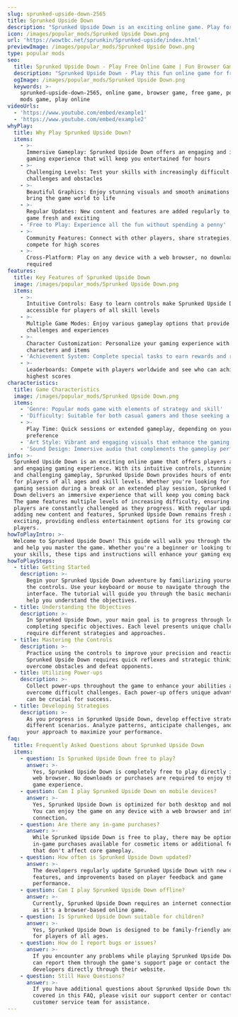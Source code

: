 ```yaml
---
slug: sprunked-upside-down-2565
title: Sprunked Upside Down
description: "Sprunked Upside Down is an exciting online game. Play for free directly in your browser!"
icon: /images/popular_mods/Sprunked Upside Down.png
url: 'https://wowtbc.net/sprunkin/Sprunked-upside/index.html'
previewImage: /images/popular_mods/Sprunked Upside Down.png
type: popular mods
seo:
  title: Sprunked Upside Down - Play Free Online Game | Fun Browser Games
  description: "Sprunked Upside Down - Play this fun online game for free in your browser. No download required!"
  ogImage: /images/popular_mods/Sprunked Upside Down.png
  keywords: >-
    sprunked-upside-down-2565, online game, browser game, free game, popular
    mods game, play online
videoUrls:
  - 'https://www.youtube.com/embed/example1'
  - 'https://www.youtube.com/embed/example2'
whyPlay:
  title: Why Play Sprunked Upside Down?
  items:
    - >-
      Immersive Gameplay: Sprunked Upside Down offers an engaging and immersive
      gaming experience that will keep you entertained for hours
    - >-
      Challenging Levels: Test your skills with increasingly difficult
      challenges and obstacles
    - >-
      Beautiful Graphics: Enjoy stunning visuals and smooth animations that
      bring the game world to life
    - >-
      Regular Updates: New content and features are added regularly to keep the
      game fresh and exciting
    - 'Free to Play: Experience all the fun without spending a penny'
    - >-
      Community Features: Connect with other players, share strategies, and
      compete for high scores
    - >-
      Cross-Platform: Play on any device with a web browser, no downloads
      required
features:
  title: Key Features of Sprunked Upside Down
  image: /images/popular_mods/Sprunked Upside Down.png
  items:
    - >-
      Intuitive Controls: Easy to learn controls make Sprunked Upside Down
      accessible for players of all skill levels
    - >-
      Multiple Game Modes: Enjoy various gameplay options that provide different
      challenges and experiences
    - >-
      Character Customization: Personalize your gaming experience with unique
      characters and items
    - 'Achievement System: Complete special tasks to earn rewards and recognition'
    - >-
      Leaderboards: Compete with players worldwide and see who can achieve the
      highest scores
characteristics:
  title: Game Characteristics
  image: /images/popular_mods/Sprunked Upside Down.png
  items:
    - 'Genre: Popular mods game with elements of strategy and skill'
    - 'Difficulty: Suitable for both casual gamers and those seeking a challenge'
    - >-
      Play Time: Quick sessions or extended gameplay, depending on your
      preference
    - 'Art Style: Vibrant and engaging visuals that enhance the gaming experience'
    - 'Sound Design: Immersive audio that complements the gameplay perfectly'
info: >-
  Sprunked Upside Down is an exciting online game that offers players a unique
  and engaging gaming experience. With its intuitive controls, stunning visuals,
  and challenging gameplay, Sprunked Upside Down provides hours of entertainment
  for players of all ages and skill levels. Whether you're looking for a quick
  gaming session during a break or an extended play session, Sprunked Upside
  Down delivers an immersive experience that will keep you coming back for more.
  The game features multiple levels of increasing difficulty, ensuring that
  players are constantly challenged as they progress. With regular updates
  adding new content and features, Sprunked Upside Down remains fresh and
  exciting, providing endless entertainment options for its growing community of
  players.
howToPlayIntro: >-
  Welcome to Sprunked Upside Down! This guide will walk you through the basics
  and help you master the game. Whether you're a beginner or looking to improve
  your skills, these tips and instructions will enhance your gaming experience.
howToPlaySteps:
  - title: Getting Started
    description: >-
      Begin your Sprunked Upside Down adventure by familiarizing yourself with
      the controls. Use your keyboard or mouse to navigate through the game
      interface. The tutorial will guide you through the basic mechanics and
      help you understand the objectives.
  - title: Understanding the Objectives
    description: >-
      In Sprunked Upside Down, your main goal is to progress through levels by
      completing specific objectives. Each level presents unique challenges that
      require different strategies and approaches.
  - title: Mastering the Controls
    description: >-
      Practice using the controls to improve your precision and reaction time.
      Sprunked Upside Down requires quick reflexes and strategic thinking to
      overcome obstacles and defeat opponents.
  - title: Utilizing Power-ups
    description: >-
      Collect power-ups throughout the game to enhance your abilities and
      overcome difficult challenges. Each power-up offers unique advantages that
      can be crucial for success.
  - title: Developing Strategies
    description: >-
      As you progress in Sprunked Upside Down, develop effective strategies for
      different scenarios. Analyze patterns, anticipate challenges, and adapt
      your approach to maximize your performance.
faq:
  title: Frequently Asked Questions about Sprunked Upside Down
  items:
    - question: Is Sprunked Upside Down free to play?
      answer: >-
        Yes, Sprunked Upside Down is completely free to play directly in your
        web browser. No downloads or purchases are required to enjoy the full
        game experience.
    - question: Can I play Sprunked Upside Down on mobile devices?
      answer: >-
        Yes, Sprunked Upside Down is optimized for both desktop and mobile play.
        You can enjoy the game on any device with a web browser and internet
        connection.
    - question: Are there any in-game purchases?
      answer: >-
        While Sprunked Upside Down is free to play, there may be optional
        in-game purchases available for cosmetic items or additional features
        that don't affect core gameplay.
    - question: How often is Sprunked Upside Down updated?
      answer: >-
        The developers regularly update Sprunked Upside Down with new content,
        features, and improvements based on player feedback and game
        performance.
    - question: Can I play Sprunked Upside Down offline?
      answer: >-
        Currently, Sprunked Upside Down requires an internet connection to play
        as it's a browser-based online game.
    - question: Is Sprunked Upside Down suitable for children?
      answer: >-
        Yes, Sprunked Upside Down is designed to be family-friendly and suitable
        for players of all ages.
    - question: How do I report bugs or issues?
      answer: >-
        If you encounter any problems while playing Sprunked Upside Down, you
        can report them through the game's support page or contact the
        developers directly through their website.
    - question: Still Have Questions?
      answer: >-
        If you have additional questions about Sprunked Upside Down that aren't
        covered in this FAQ, please visit our support center or contact our
        customer service team for assistance.
---
```


